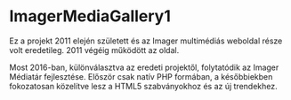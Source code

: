 # ImagerMediaGallery1

Ez a projekt 2011 elején született és az Imager multimédiás weboldal része volt eredetileg. 2011 végéig működött az oldal. 

Most 2016-ban, különválasztva az eredeti projektől, folytatódik az Imager Médiatár fejlesztése. Először csak natív PHP formában, a későbbiekben fokozatosan közelítve lesz a HTML5 szabványokhoz és az új trendekhez.